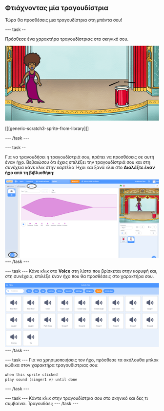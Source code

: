 ## Φτιάχνοντας μία τραγουδίστρια

Τώρα θα προσθέσεις μια τραγουδίστρια στη μπάντα σου!

\--- task --

Πρόσθεσε ένα χαρακτήρα τραγουδίστριας στο σκηνικό σου.

![screenshot](images/band-singer-mic.png)

[[[generic-scratch3-sprite-from-library]]]

\--- /task \---

\--- task --

Για να τραγουδήσει η τραγουδίστριά σου, πρέπει να προσθέσεις σε αυτή έναν ήχο. Βεβαιώσου ότι έχεις επιλέξει την τραγουδίστριά σου και στη συνέχεια κάνε κλικ στην καρτέλα Ήχοι και ξανά κλικ στο **Διαλέξτε έναν ήχο από τη βιβλιοθήκη**:

![screenshot](images/band-import-sound-annotated.png) \--- /task \---

\--- task \--- Κάνε κλικ στο **Voice** στη λίστα που βρίσκεται στην κορυφή και, στη συνέχεια, επιλέξε έναν ήχο που θα προσθέσεις στο χαρακτήρα σου.

![screenshot](images/band-choose-sound.png) \--- /task \---

\--- task \--- Για να χρησιμοποιήσεις τον ήχο, πρόσθεσε τα ακόλουθα μπλοκ κώδικα στον χαρακτήρα τραγουδίστριας σου:

```blocks3
when this sprite clicked
play sound (singer1 v) until done
```

\--- /task \---

\--- task \--- Κάντε κλικ στην τραγουδίστρια σου στο σκηνικό και δες τι συμβαίνει. Τραγουδάει; \--- /task \---